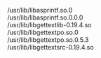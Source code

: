 /usr/lib/libasprintf.so.0  
/usr/lib/libasprintf.so.0.0.0  
/usr/lib/libgettextlib-0.19.4.so  
/usr/lib/libgettextpo.so.0  
/usr/lib/libgettextpo.so.0.5.3  
/usr/lib/libgettextsrc-0.19.4.so  
